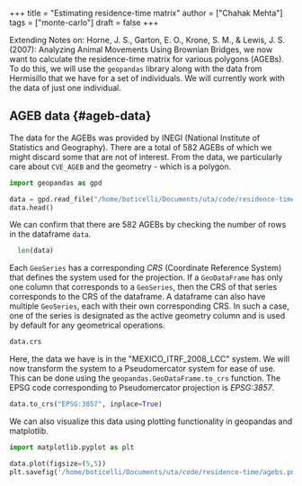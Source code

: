 +++
title = "Estimating residence-time matrix"
author = ["Chahak Mehta"]
tags = ["monte-carlo"]
draft = false
+++

Extending Notes on: Horne, J. S., Garton, E. O., Krone, S. M., & Lewis, J. S. (2007): Analyzing Animal Movements Using  Brownian Bridges, we now want to calculate the residence-time matrix for various polygons (AGEBs). To do this, we will use the `geopandas` library along with the data from Hermisillo that we have for a set of individuals. We will currently work with the data of just one individual.


## AGEB data {#ageb-data}

The data for the AGEBs was provided by INEGI (National Institute of Statistics and Geography). There are a total of 582 AGEBs of which we might discard some that are not of interest. From the data, we particularly care about `CVE_AGEB` and the geometry - which is a polygon.

```python
import geopandas as gpd

data = gpd.read_file("/home/boticelli/Documents/uta/code/residence-time/bbmm-drive/26a.shp")
data.head()
```

We can confirm that there are 582 AGEBs by checking the number of rows in the dataframe `data`.

```python
  len(data)
```

Each `GeoSeries` has a corresponding _CRS_ (Coordinate Reference System) that defines the system used for the projection. If a `GeoDataFrame` has only one column that corresponds to a `GeoSeries`, then the CRS of that series corresponds to the CRS of the dataframe. A dataframe can also have multiple `GeoSeries`, each with their own corresponding CRS. In such a case, one of the series is designated as the active geometry column and is used by default for any geometrical operations.

```python
data.crs
```

Here, the data we have is in the "MEXICO\_ITRF\_2008\_LCC" system. We will now transform the system to a Pseudomercator system for ease of use. This can be done using the `geopandas.GeoDataFrame.to_crs` function. The EPSG code corresponding to Pseudomercator projection is _EPSG:3857_.

```python
data.to_crs("EPSG:3857", inplace=True)
```

We can also visualize this data using plotting functionality in geopandas and matplotlib.

```python
import matplotlib.pyplot as plt

data.plot(figsize=(5,5))
plt.savefig('/home/boticelli/Documents/uta/code/residence-time/agebs.png')
```
